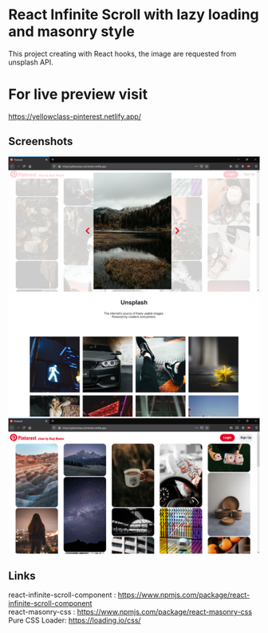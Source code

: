 # React Infinite Scroll with lazy loading and masonry style
This project creating with React hooks, the image are requested from unsplash API.

# For live preview visit
https://yellowclass-pinterest.netlify.app/

## Screenshots
![Pinterest Home](./HomeScreen.png)
![React Infinite Scroll](./InfiniteScrool.png)
![Modal](./Modal.png)

## Links
react-infinite-scroll-component :  https://www.npmjs.com/package/react-infinite-scroll-component <br/>
react-masonry-css :  https://www.npmjs.com/package/react-masonry-css <br>
Pure CSS Loader: https://loading.io/css/ <br/>